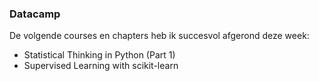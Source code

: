 ### Datacamp
De volgende courses en chapters heb ik succesvol afgerond deze week:
- Statistical Thinking in Python (Part 1)
- Supervised Learning with scikit-learn
